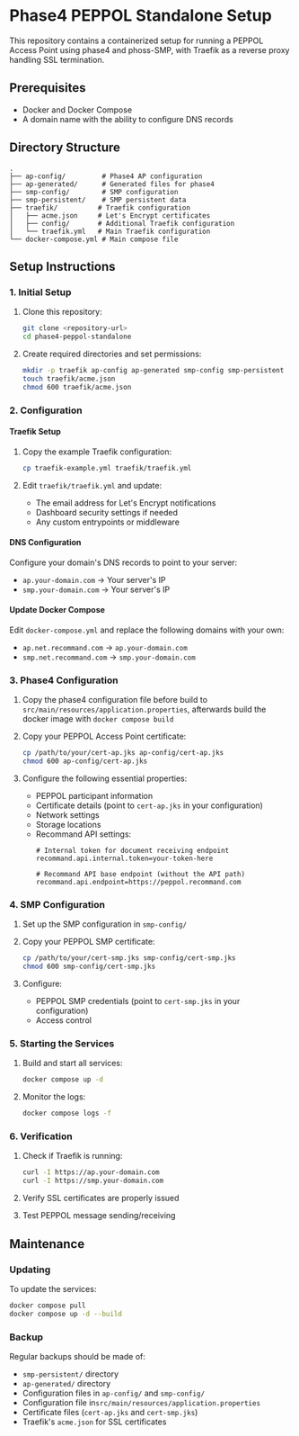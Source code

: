 # Phase4 PEPPOL Standalone Setup

This repository contains a containerized setup for running a PEPPOL Access Point using phase4 and phoss-SMP, with Traefik as a reverse proxy handling SSL termination.

## Prerequisites

- Docker and Docker Compose
- A domain name with the ability to configure DNS records

## Directory Structure

```
.
├── ap-config/         # Phase4 AP configuration
├── ap-generated/      # Generated files for phase4
├── smp-config/        # SMP configuration
├── smp-persistent/    # SMP persistent data
├── traefik/          # Traefik configuration
│   ├── acme.json     # Let's Encrypt certificates
│   ├── config/       # Additional Traefik configuration
│   └── traefik.yml   # Main Traefik configuration
└── docker-compose.yml # Main compose file
```

## Setup Instructions

### 1. Initial Setup

1. Clone this repository:
   ```bash
   git clone <repository-url>
   cd phase4-peppol-standalone
   ```

2. Create required directories and set permissions:
   ```bash
   mkdir -p traefik ap-config ap-generated smp-config smp-persistent
   touch traefik/acme.json
   chmod 600 traefik/acme.json
   ```

### 2. Configuration

#### Traefik Setup

1. Copy the example Traefik configuration:
   ```bash
   cp traefik-example.yml traefik/traefik.yml
   ```

2. Edit `traefik/traefik.yml` and update:
   - The email address for Let's Encrypt notifications
   - Dashboard security settings if needed
   - Any custom entrypoints or middleware

#### DNS Configuration

Configure your domain's DNS records to point to your server:
- `ap.your-domain.com` → Your server's IP
- `smp.your-domain.com` → Your server's IP

#### Update Docker Compose

Edit `docker-compose.yml` and replace the following domains with your own:
- `ap.net.recommand.com` → `ap.your-domain.com`
- `smp.net.recommand.com` → `smp.your-domain.com`

### 3. Phase4 Configuration

1. Copy the phase4 configuration file before build to `src/main/resources/application.properties`, afterwards build the docker image with `docker compose build`

2. Copy your PEPPOL Access Point certificate:
   ```bash
   cp /path/to/your/cert-ap.jks ap-config/cert-ap.jks
   chmod 600 ap-config/cert-ap.jks
   ```

3. Configure the following essential properties:
   - PEPPOL participant information
   - Certificate details (point to `cert-ap.jks` in your configuration)
   - Network settings
   - Storage locations
   - Recommand API settings:
     ```properties
     # Internal token for document receiving endpoint
     recommand.api.internal.token=your-token-here
     
     # Recommand API base endpoint (without the API path)
     recommand.api.endpoint=https://peppol.recommand.com
     ```

### 4. SMP Configuration

1. Set up the SMP configuration in `smp-config/`

2. Copy your PEPPOL SMP certificate:
   ```bash
   cp /path/to/your/cert-smp.jks smp-config/cert-smp.jks
   chmod 600 smp-config/cert-smp.jks
   ```

3. Configure:
   - PEPPOL SMP credentials (point to `cert-smp.jks` in your configuration)
   - Access control

### 5. Starting the Services

1. Build and start all services:
   ```bash
   docker compose up -d
   ```

2. Monitor the logs:
   ```bash
   docker compose logs -f
   ```

### 6. Verification

1. Check if Traefik is running:
   ```bash
   curl -I https://ap.your-domain.com
   curl -I https://smp.your-domain.com
   ```

2. Verify SSL certificates are properly issued
3. Test PEPPOL message sending/receiving

## Maintenance

### Updating

To update the services:
```bash
docker compose pull
docker compose up -d --build
```

### Backup

Regular backups should be made of:
- `smp-persistent/` directory
- `ap-generated/` directory
- Configuration files in `ap-config/` and `smp-config/`
- Configuration file in`src/main/resources/application.properties`
- Certificate files (`cert-ap.jks` and `cert-smp.jks`)
- Traefik's `acme.json` for SSL certificates